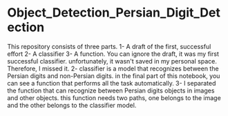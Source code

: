 # Object_Detection_Persian_Digit_Detection
This repository consists of three parts. 
1- A draft of the first, successful effort
2- A classifier 
3- A function.
You can ignore the draft, it was my first successful classifier. unfortunately, it wasn't saved in my personal space. Therefore, I missed it. 
2- classifier is a model that recognizes between the Persian digits and non-Persian digits. in the final part of this notebook, you can see a function that performs all the task automatically. 
3- I separated the function that can recognize between Persian digits objects in images and other objects. this function needs two paths, one belongs to the image and the other belongs to the classifier model. 
